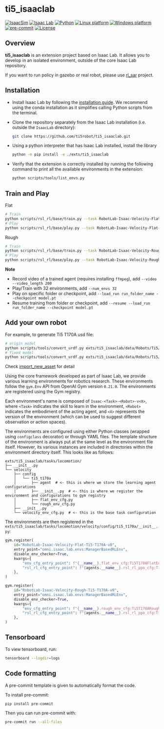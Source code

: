 # ti5_isaaclab

[![IsaacSim](https://img.shields.io/badge/IsaacSim-4.2.0-silver.svg)](https://docs.omniverse.nvidia.com/isaacsim/latest/overview.html)
[![Isaac Lab](https://img.shields.io/badge/IsaacLab-1.2.0-silver)](https://isaac-sim.github.io/IsaacLab)
[![Python](https://img.shields.io/badge/python-3.10-blue.svg)](https://docs.python.org/3/whatsnew/3.10.html)
[![Linux platform](https://img.shields.io/badge/platform-linux--64-orange.svg)](https://releases.ubuntu.com/20.04/)
[![Windows platform](https://img.shields.io/badge/platform-windows--64-orange.svg)](https://www.microsoft.com/en-us/)
[![pre-commit](https://img.shields.io/badge/pre--commit-enabled-brightgreen?logo=pre-commit&logoColor=white)](https://pre-commit.com/)
[![License](https://img.shields.io/badge/license-Apache2.0-yellow.svg)](https://opensource.org/license/apache-2-0)

## Overview

**ti5_isaaclab** is an extension project based on Isaac Lab. It allows you to develop in an isolated environment, outside of the core Isaac Lab repository.

If you want to run policy in gazebo or real robot, please use [rl_sar](https://github.com/fan-ziqi/rl_sar) project.

## Installation

- Install Isaac Lab by following the [installation guide](https://isaac-sim.github.io/IsaacLab/source/setup/installation/index.html). We recommend using the conda installation as it simplifies calling Python scripts from the terminal.

- Clone the repository separately from the Isaac Lab installation (i.e. outside the `IsaacLab` directory):

  ```bash
  git clone https://github.com/ti5robot/ti5_isaaclab.git
  ```

- Using a python interpreter that has Isaac Lab installed, install the library

  ```bash
  python -m pip install -e ./exts/ti5_isaaclab
  ```

- Verify that the extension is correctly installed by running the following command to print all the available environments in the extension:

  ```bash
  python scripts/tools/list_envs.py
  ```

## Train and Play

Flat

```bash
# Train
python scripts/rsl_rl/base/train.py --task RobotLab-Isaac-Velocity-Flat-Ti5-T170A-v0 --headless
# Play
python scripts/rsl_rl/base/play.py --task RobotLab-Isaac-Velocity-Flat-Ti5-T170A-v0
```

Rough

```bash
# Train
python scripts/rsl_rl/base/train.py --task RobotLab-Isaac-Velocity-Rough-Ti5-T170A-v0 --headless
# Play
python scripts/rsl_rl/base/play.py --task RobotLab-Isaac-Velocity-Rough-Ti5-T170A-v0
```

**Note**

* Record video of a trained agent (requires installing `ffmpeg`), add `--video --video_length 200`
* Play/Train with 32 environments, add `--num_envs 32`
* Play on specific folder or checkpoint, add `--load_run run_folder_name --checkpoint model.pt`
* Resume training from folder or checkpoint, add `--resume --load_run run_folder_name --checkpoint model.pt`

## Add your own robot

For example, to generate Ti5 T170A usd file:

```bash
# origin model
python scripts/tools/convert_urdf.py exts/ti5_isaaclab/data/Robots/Ti5/T170A/urdf/urdf/ti5_t170a.urdf exts/ti5_isaaclab/data/Robots/Ti5/T170A/ti5_t170a.usd  --merge-join
# fixed model
python scripts/tools/convert_urdf.py exts/ti5_isaaclab/data/Robots/Ti5/T170A/urdf/urdf/ti5_t170a_fixed.urdf exts/ti5_isaaclab/data/Robots/Ti5/T170A/ti5_t170a_fixed.usd  --merge-join
```

Check [import_new_asset](https://docs.robotsfan.com/isaaclab/source/how-to/import_new_asset.html) for detail

Using the core framework developed as part of Isaac Lab, we provide various learning environments for robotics research.
These environments follow the `gym.Env` API from OpenAI Gym version `0.21.0`. The environments are registered using
the Gym registry.

Each environment's name is composed of `Isaac-<Task>-<Robot>-v<X>`, where `<Task>` indicates the skill to learn
in the environment, `<Robot>` indicates the embodiment of the acting agent, and `<X>` represents the version of
the environment (which can be used to suggest different observation or action spaces).

The environments are configured using either Python classes (wrapped using `configclass` decorator) or through
YAML files. The template structure of the environment is always put at the same level as the environment file
itself. However, its various instances are included in directories within the environment directory itself.
This looks like as follows:

```tree
exts/ti5_isaaclab/tasks/locomotion/
├── __init__.py
└── velocity
    ├── config
    │   └── ti5_t170a
    │       ├── agent  # <- this is where we store the learning agent configurations
    │       ├── __init__.py  # <- this is where we register the environment and configurations to gym registry
    │       ├── flat_env_cfg.py
    │       └── rough_env_cfg.py
    ├── __init__.py
    └── velocity_env_cfg.py  # <- this is the base task configuration
```

The environments are then registered in the `exts/ti5_isaaclab/tasks/locomotion/velocity/config/ti5_t170a/__init__.py`:

```python
gym.register(
    id="RobotLab-Isaac-Velocity-Flat-Ti5-T170A-v0",
    entry_point="omni.isaac.lab.envs:ManagerBasedRLEnv",
    disable_env_checker=True,
    kwargs={
        "env_cfg_entry_point": f"{__name__}.flat_env_cfg:Ti5T170AFlatEnvCfg",
        "rsl_rl_cfg_entry_point": f"{agents.__name__}.rsl_rl_ppo_cfg:Ti5170FlatPPORunnerCfg",
    },
)

gym.register(
    id="RobotLab-Isaac-Velocity-Rough-Ti5-T170A-v0",
    entry_point="omni.isaac.lab.envs:ManagerBasedRLEnv",
    disable_env_checker=True,
    kwargs={
        "env_cfg_entry_point": f"{__name__}.rough_env_cfg:Ti5T170ARoughEnvCfg",
        "rsl_rl_cfg_entry_point": f"{agents.__name__}.rsl_rl_ppo_cfg:Ti5170RoughPPORunnerCfg",
    },
)
```

## Tensorboard

To view tensorboard, run:

```bash
tensorboard --logdir=logs
```

## Code formatting

A pre-commit template is given to automatically format the code.

To install pre-commit:

```bash
pip install pre-commit
```

Then you can run pre-commit with:

```bash
pre-commit run --all-files
```
